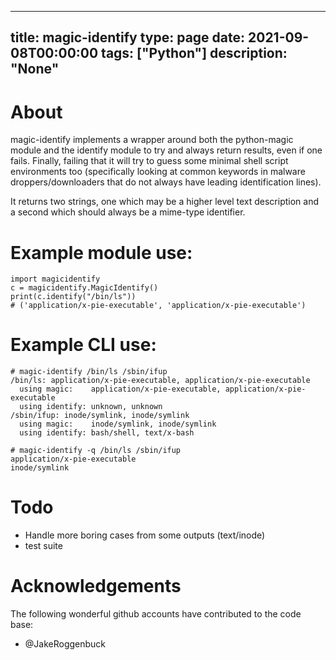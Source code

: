 
---
title: magic-identify
type: page
date: 2021-09-08T00:00:00
tags: ["Python"]
description: "None"
---


# About

magic-identify implements a wrapper around both the python-magic
module and the identify module to try and always return results, even
if one fails.  Finally, failing that it will try to guess some minimal
shell script environments too (specifically looking at common keywords
in malware droppers/downloaders that do not always have leading
identification lines).

It returns two strings, one which may be a higher level text
description and a second which should always be a mime-type
identifier.

# Example module use:

    import magicidentify
    c = magicidentify.MagicIdentify()
    print(c.identify("/bin/ls"))
    # ('application/x-pie-executable', 'application/x-pie-executable')
    
# Example CLI use:

    # magic-identify /bin/ls /sbin/ifup
    /bin/ls: application/x-pie-executable, application/x-pie-executable
      using magic:    application/x-pie-executable, application/x-pie-executable
      using identify: unknown, unknown
    /sbin/ifup: inode/symlink, inode/symlink
      using magic:    inode/symlink, inode/symlink
      using identify: bash/shell, text/x-bash

    # magic-identify -q /bin/ls /sbin/ifup
    application/x-pie-executable
    inode/symlink

# Todo

- Handle more boring cases from some outputs (text/inode)
- test suite

# Acknowledgements

The following wonderful github accounts have contributed to the code base:

- @JakeRoggenbuck

